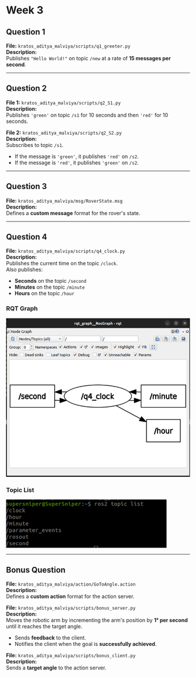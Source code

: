# Week 3

## Question 1

**File:** `kratos_aditya_malviya/scripts/q1_greeter.py`  
**Description:**  
Publishes `"Hello World!"` on topic `/new` at a rate of **15 messages per second**.

---

## Question 2

**File 1:** `kratos_aditya_malviya/scripts/q2_S1.py`  
**Description:**  
Publishes `'green'` on topic `/s1` for 10 seconds and then `'red'` for 10 seconds.

**File 2:** `kratos_aditya_malviya/scripts/q2_S2.py`  
**Description:**  
Subscribes to topic `/s1`.  
- If the message is `'green'`, it publishes `'red'` on `/s2`.  
- If the message is `'red'`, it publishes `'green'` on `/s2`.

---

## Question 3

**File:** `kratos_aditya_malviya/msg/RoverState.msg`  
**Description:**  
Defines a **custom message** format for the rover's state.

---

## Question 4

**File:** `kratos_aditya_malviya/scripts/q4_clock.py`  
**Description:**  
Publishes the current time on the topic `/clock`.  
Also publishes:
- **Seconds** on the topic `/second`
- **Minutes** on the topic `/minute`
- **Hours** on the topic `/hour`

### RQT Graph

![RQT Graph](q4_rqtgraph.png)

### Topic List

![Topic List](q4_topic_list.png)

---

## Bonus Question

**File:** `kratos_aditya_malviya/action/GoToAngle.action`  
**Description:**  
Defines a **custom action** format for the action server.

**File:** `kratos_aditya_malviya/scripts/bonus_server.py`  
**Description:**  
Moves the robotic arm by incrementing the arm's position by **1° per second** until it reaches the target angle.  
- Sends **feedback** to the client.  
- Notifies the client when the goal is **successfully achieved**.

**File:** `kratos_aditya_malviya/scripts/bonus_client.py`  
**Description:**  
Sends a **target angle** to the action server.
